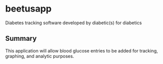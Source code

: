 # beetusapp
Diabetes tracking software developed by diabetic(s) for diabetics

## Summary
This application will allow blood glucose entries to be added for tracking, graphing, and analytic purposes. 